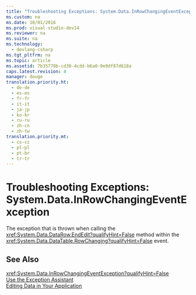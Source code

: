 ```yaml
---
title: "Troubleshooting Exceptions: System.Data.InRowChangingEventException"
ms.custom: na
ms.date: 10/01/2016
ms.prod: visual-studio-dev14
ms.reviewer: na
ms.suite: na
ms.technology: 
  - devlang-csharp
ms.tgt_pltfrm: na
ms.topic: article
ms.assetid: 7b35778b-cd30-4cdd-b6a0-9e9df87d618a
caps.latest.revision: 4
manager: douge
translation.priority.ht: 
  - de-de
  - es-es
  - fr-fr
  - it-it
  - ja-jp
  - ko-kr
  - ru-ru
  - zh-cn
  - zh-tw
translation.priority.mt: 
  - cs-cz
  - pl-pl
  - pt-br
  - tr-tr
---
```

# Troubleshooting Exceptions: System.Data.InRowChangingEventException
The exception that is thrown when calling the <xref:System.Data.DataRow.EndEdit?qualifyHint=False> method within the <xref:System.Data.DataTable.RowChanging?qualifyHint=False> event.  
  
## See Also  
 <xref:System.Data.InRowChangingEventException?qualifyHint=False>   
 [Use the Exception Assistant](../Topic/How%20to:%20Use%20the%20Exception%20Assistant.md)   
 [Editing Data in Your Application](../VS_raddata/Editing-Data-in-Your-Application.md)